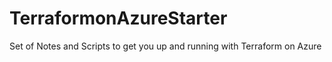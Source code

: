 # TerraformonAzureStarter
Set of Notes and Scripts to get you up and running with Terraform on Azure 
